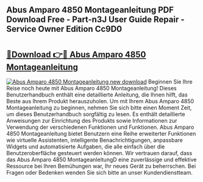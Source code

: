 ## Abus Amparo 4850 Montageanleitung PDF Download Free - Part-n3J User Guide Repair - Service Owner Edition Cc9D0

# <h2><a href="http://df8nha.blite.top/?on=Abus+Amparo+4850+Montageanleitung">🔗Download 👉🔴 Abus Amparo 4850 Montageanleitung</a></h2>

[![Abus Amparo 4850 Montageanleitung new download](https://i.imgur.com/lujVjoI.png)](http://df8nha.blite.top/?on=Abus+Amparo+4850+Montageanleitung)
Beginnen Sie Ihre Reise noch heute mit Abus Amparo 4850 Montageanleitung! Dieses Benutzerhandbuch enthält eine detaillierte Anleitung, die Ihnen hilft, das Beste aus Ihrem Produkt herauszuholen. Um mit Ihrem Abus Amparo 4850 Montageanleitung zu beginnen, nehmen Sie sich bitte einen Moment Zeit, um dieses Benutzerhandbuch sorgfältig zu lesen. Es enthält detaillierte Anweisungen zur Einrichtung des Produkts sowie Informationen zur Verwendung der verschiedenen Funktionen und Funktionen. Abus Amparo 4850 Montageanleitung bietet Benutzern eine Reihe erweiterter Funktionen wie virtuelle Assistenten, intelligente Benachrichtigungen, anpassbare Widgets und automatisierte Aufgaben, die alle einfach über die Benutzeroberfläche gesteuert werden können. Wir vertrauen darauf, dass das Abus Amparo 4850 MontageanleitungD eine zuverlässige und effektive Ressource bei Ihren Bemühungen war, Ihr neues Gerät zu beherrschen. Bei Fragen oder Bedenken wenden Sie sich bitte an unser Kundendienstteam.
